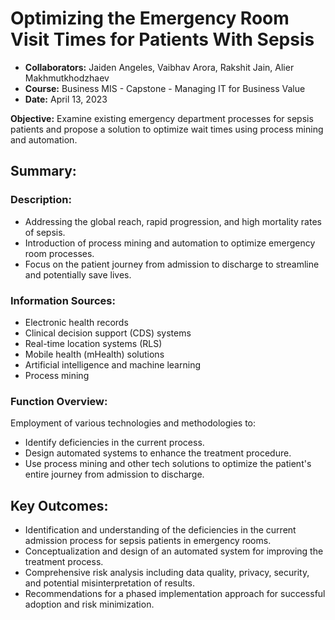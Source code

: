 # Optimizing the Emergency Room Visit Times for Patients With Sepsis

- **Collaborators:** Jaiden Angeles, Vaibhav Arora, Rakshit Jain, Alier Makhmutkhodzhaev
- **Course:** Business MIS - Capstone - Managing IT for Business Value
- **Date:** April 13, 2023 

**Objective:** Examine existing emergency department processes for sepsis patients and propose a solution to optimize wait times using process mining and automation.

## Summary:

### Description:
- Addressing the global reach, rapid progression, and high mortality rates of sepsis.
- Introduction of process mining and automation to optimize emergency room processes.
- Focus on the patient journey from admission to discharge to streamline and potentially save lives.

### Information Sources:
- Electronic health records
- Clinical decision support (CDS) systems
- Real-time location systems (RLS)
- Mobile health (mHealth) solutions
- Artificial intelligence and machine learning
- Process mining

### Function Overview:
Employment of various technologies and methodologies to:
- Identify deficiencies in the current process.
- Design automated systems to enhance the treatment procedure.
- Use process mining and other tech solutions to optimize the patient's entire journey from admission to discharge.

## Key Outcomes:

- Identification and understanding of the deficiencies in the current admission process for sepsis patients in emergency rooms.
- Conceptualization and design of an automated system for improving the treatment process.
- Comprehensive risk analysis including data quality, privacy, security, and potential misinterpretation of results.
- Recommendations for a phased implementation approach for successful adoption and risk minimization.

